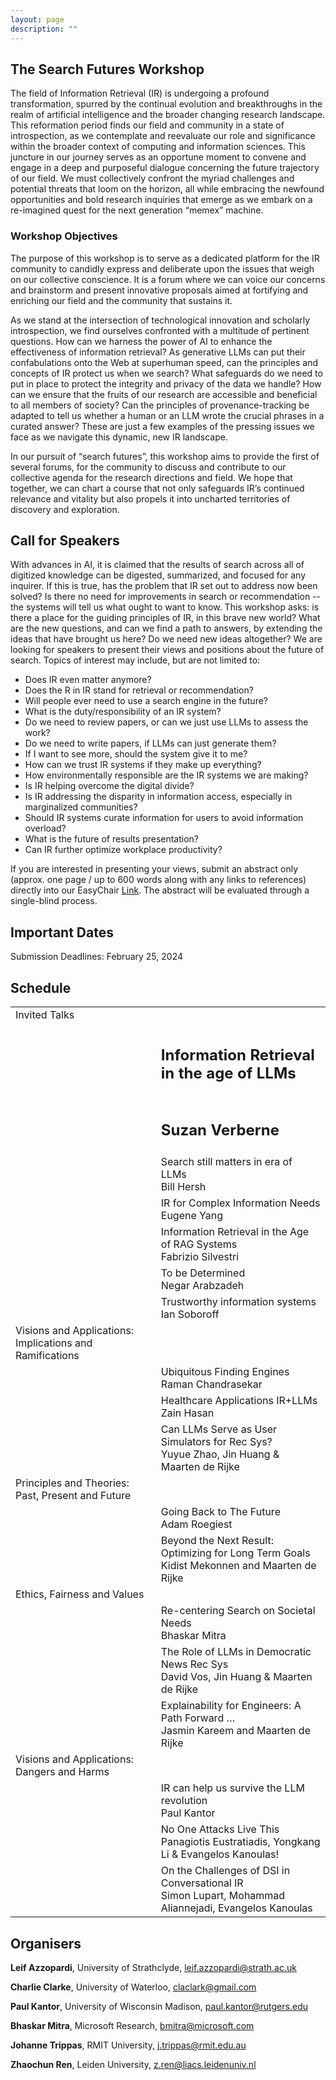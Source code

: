 ```yaml
---
layout: page
description: ""
---
```


## <a name='About Us' style="color: inherit; text-decoration: none;"> The Search Futures Workshop </a>

The field of Information Retrieval (IR) is undergoing a profound transformation, spurred by the continual evolution and breakthroughs in the realm of artificial intelligence and the broader changing research landscape. This reformation period finds our field and community in a state of introspection, as we contemplate and reevaluate our role and significance within the broader context of computing and information sciences. This juncture in our journey serves as an opportune moment to convene and engage in a deep and purposeful dialogue concerning the future trajectory of our field. We must collectively confront the myriad challenges and potential threats that loom on the horizon, all while embracing the newfound opportunities and bold research inquiries that emerge as we embark on a re-imagined quest for the next generation “memex” machine.


### Workshop Objectives
The purpose of this workshop is to serve as a dedicated platform for the IR community to candidly express and deliberate upon the issues that weigh on our collective conscience. It is a forum where we can voice our concerns and brainstorm and present innovative proposals aimed at fortifying and enriching our field and the community that sustains it.

As we stand at the intersection of technological innovation and scholarly introspection, we find ourselves confronted with a multitude of pertinent questions. How can we harness the power of AI to enhance the effectiveness of information retrieval?  As generative LLMs can put their confabulations onto the Web at superhuman speed, can the principles and concepts of IR protect us when we search? What safeguards do we need to put in place to protect the integrity and privacy of the data we handle? How can we ensure that the fruits of our research are accessible and beneficial to all members of society? Can the principles of provenance-tracking be adapted to tell us whether a human or an LLM wrote the crucial phrases in a curated answer? These are just a few examples of the pressing issues we face as we navigate this dynamic, new IR landscape.

In our pursuit of “search futures”, this workshop aims to provide the first of several forums, for the community to discuss and contribute to our collective agenda for the research directions and field. We hope that together, we can chart a course that not only safeguards IR’s continued relevance and vitality but also propels it into uncharted territories of discovery and exploration.

## <a name='Call for Speakers' style="color: inherit; text-decoration: none;"> Call for Speakers </a>
With advances in AI, it is claimed that the results of search across all of digitized knowledge can be digested, summarized, and focused for any inquirer. If this is true, has the problem that IR set out to address now been solved?  Is there no need for improvements in search or recommendation -- the systems will tell us what ought to want to know. This workshop asks: is there a place for the guiding principles of IR, in this brave new world? What are the new questions, and can we find a path to answers, by extending the ideas that have brought us here? Do we need new ideas altogether?
We are looking for speakers to present their views and positions about the future of search. 
Topics of interest may include, but are not limited to:

- Does IR even matter anymore?
- Does the R in IR stand for retrieval or recommendation?
- Will people ever need to use a search engine in the future?
- What is the duty/responsibility of an IR system?
- Do we need to review papers, or can we just use LLMs to assess the work?
- Do we need to write papers, if LLMs can just generate them?
- If I want to see more, should the system give it to me?
- How can we trust IR systems if they make up everything?
- How environmentally responsible are the IR systems we are making?
- Is IR helping overcome the digital divide?
- Is IR addressing the disparity in information access, especially in marginalized communities?
- Should IR systems curate information for users to avoid information overload?
- What is the future of results presentation?
- Can IR further optimize workplace productivity?


If you are interested in presenting your views, submit an abstract only (approx. one page / up to 600 words along with any links to references) directly into our EasyChair <a href="https://easychair.org/conferences/?conf=searchfuturesecir24">Link</a>. The abstract will be evaluated through a single-blind process.

## <a name='Important Dates' style="color: inherit; text-decoration: none;"> Important Dates </a>
Submission Deadlines: February 25, 2024

## <a name='Schedule' style="color: inherit; text-decoration: none;"> Schedule </a>

<table>
<!--   <thead>
    <tr>
      <th>Event</th>
      <th>Time</th>
    </tr>
  </thead> -->
  <tbody>
    <tr>
      <td>Invited Talks</td>
      <td>        </td>
    </tr>
    <tr>
      <td>     </td>
      <td> <h2>Information Retrieval in the age of LLMs<h2>   <br/>    Suzan Verberne    </td>
    </tr>
    <tr>
      <td>    </td>
      <td>   Search still matters in era of LLMs   <br/>   Bill Hersh         </td>
    </tr>
    <tr>
      <td>    </td>
      <td>   IR for Complex Information Needs   <br/>    Eugene Yang         </td>
    </tr>
    <tr>
      <td> </td>
      <td>   Information Retrieval in the Age of RAG Systems   <br/>    Fabrizio Silvestri    </td>
    </tr>
     <tr>
      <td> </td>
      <td>   To be Determined   <br/>   Negar Arabzadeh    </td>
    </tr>
    <tr>
      <td> </td>
      <td>   Trustworthy information systems   <br/>    Ian Soboroff    </td>
    </tr>
    <tr>
      <td>Visions and Applications: Implications and Ramifications</td>
      <td>        </td>
    </tr>
    <tr>
      <td>  </td>
      <td>    Ubiquitous Finding Engines   <br/>   Raman Chandrasekar    </td>
    </tr>
    <tr>
      <td>   </td>
      <td>     Healthcare Applications IR+LLMs   <br/>   Zain Hasan       </td>
    </tr>
   <tr>
      <td>   </td>
      <td>   Can LLMs Serve as User Simulators for Rec Sys?   <br/>   Yuyue Zhao, Jin Huang & Maarten de Rijke     </td>
    </tr>
   <tr>
      <td> Principles and Theories: Past, Present and Future  </td>
      <td>    </td>
    </tr>
   <tr>
      <td>   </td>
      <td>    Going Back to The Future   <br/>   Adam Roegiest    </td>
    </tr>
   <tr>
      <td>   </td>
      <td>    Beyond the Next Result: Optimizing for Long Term Goals   <br/>   Kidist Mekonnen and Maarten de Rijke    </td>
    </tr>
   <tr>
      <td> Ethics, Fairness and Values  </td>
      <td>    </td>
    </tr>
   <tr>
      <td>   </td>
      <td>    Re-centering Search on Societal Needs   <br/>   Bhaskar Mitra    </td>
    </tr>
   <tr>
      <td>   </td>
      <td>    The Role of LLMs in Democratic News Rec Sys   <br/>   David Vos, Jin Huang & Maarten de Rijke    </td>
    </tr>
   <tr>
      <td>   </td>
      <td>    Explainability for Engineers: A Path Forward …   <br/>   Jasmin Kareem and Maarten de Rijke    </td>
    </tr>
   <tr>
      <td>  Visions and Applications: Dangers and Harms </td>
      <td>    </td>
    </tr>
   <tr>
      <td>   </td>
      <td>    IR can help us survive the LLM revolution   <br/>   Paul Kantor    </td>
    </tr>
   <tr>
      <td>   </td>
      <td>    No One Attacks Live This   <br/>   Panagiotis Eustratiadis, Yongkang Li & Evangelos Kanoulas!    </td>
    </tr>
   <tr>
      <td>   </td>
      <td>    On the Challenges of DSI in Conversational IR   <br/>   Simon Lupart, Mohammad Aliannejadi, Evangelos Kanoulas    </td>
    </tr>
  </tbody>
</table>





 


## <a name='Organisers' style="color: inherit; text-decoration: none;"> Organisers </a>

**Leif Azzopardi**, University of Strathclyde, leif.azzopardi@strath.ac.uk

**Charlie Clarke**, University of Waterloo, claclark@gmail.com

**Paul Kantor**, University of Wisconsin Madison, paul.kantor@rutgers.edu

**Bhaskar Mitra**, Microsoft Research, bmitra@microsoft.com

**Johanne Trippas**, RMIT University, j.trippas@rmit.edu.au

**Zhaochun Ren**, Leiden University, z.ren@liacs.leidenuniv.nl








